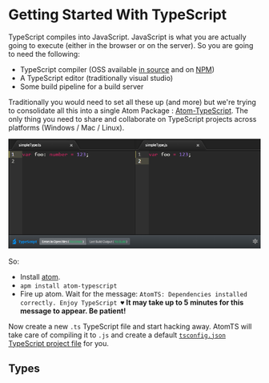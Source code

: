 # Getting Started With TypeScript

TypeScript compiles into JavaScript. JavaScript is what you are actually going to execute (either in the browser or on the server). So you are going to need the following: 

* TypeScript compiler (OSS available [in source](https://github.com/Microsoft/TypeScript/) and on [NPM](https://www.npmjs.com/package/typescript))
* A TypeScript editor (traditionally visual studio)
* Some build pipeline for a build server

Traditionally you would need to set all these up (and more) but we're trying to consolidate all this into a single Atom Package : [Atom-TypeScript](https://atom.io/packages/atom-typescript). The only thing you need to share and collaborate on TypeScript projects across platforms (Windows / Mac / Linux). 

![](./images/ch1/atomts.png)

So: 
* Install [atom](https://atom.io/).
* `apm install atom-typescript`
* Fire up atom. Wait for the message: `AtomTS: Dependencies installed correctly. Enjoy TypeScript ♥` **It may take up to 5 minutes for this message to appear. Be patient!**
 
Now create a new `.ts` TypeScript file and start hacking away. AtomTS will take care of compiling it to `.js` and create a default [`tsconfig.json` TypeScript project file](https://github.com/TypeStrong/atom-typescript/blob/master/docs/tsconfig.md) for you.

## Types
